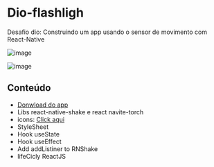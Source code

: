 # Dio-flashligh

Desafio dio: Construindo um app usando o sensor de movimento com React-Native

![image](https://user-images.githubusercontent.com/105547657/170591657-313a9a0e-37c5-4556-9f03-06d7bf7c7364.png)

![image](https://user-images.githubusercontent.com/105547657/170591735-9bd422e7-7601-4732-a06f-2e9aa50568b5.png)


## Conteúdo

- [Donwload do app](https://drive.google.com/file/d/1nJIoJ8B9_lHXuqQK5_nDoN6nftcASVyd/view)
- Libs react-native-shake e react navite-torch
- icons: [Click aqui](https://drive.google.com/drive/folders/1aDTyA09EFjFvqmXqkDKLoMhFx65QQExQ) 
- StyleSheet
- Hook useState
- Hook useEffect
- Add addListiner to RNShake
- lifeCicly ReactJS
